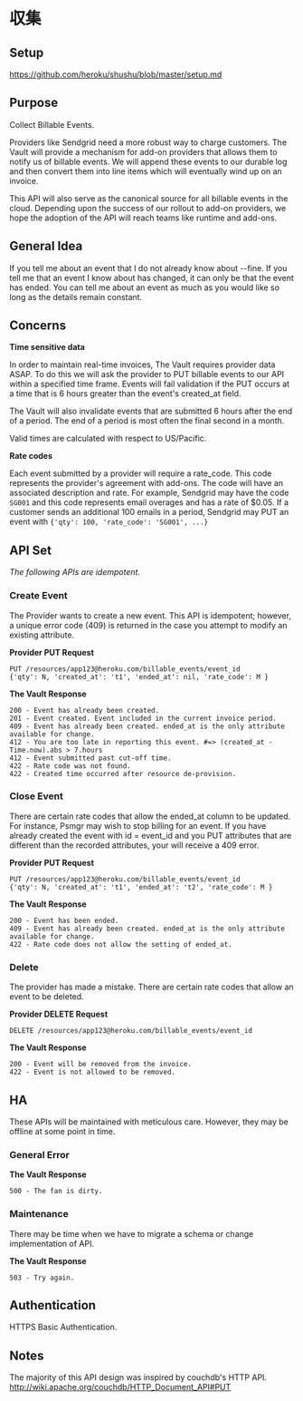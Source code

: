# 収集

## Setup

https://github.com/heroku/shushu/blob/master/setup.md

## Purpose

Collect Billable Events.

Providers like Sendgrid need a more robust way to charge customers. The Vault will provide a mechanism for add-on providers that allows them to notify us of billable events. We will append these events to our durable log and then convert them into line items which will eventually wind up on an invoice.

This API will also serve as the canonical source for all billable events in the cloud. Depending upon the success of our rollout to add-on providers, we hope the adoption of the API will reach teams like runtime and add-ons.

## General Idea

If you tell me about an event that I do not already know about --fine. If you
tell me that an event I know about has changed, it can only be that the event
has ended. You can tell me about an event as much as you would like so long as
the details remain constant.


## Concerns

**Time sensitive data**

In order to maintain real-time invoices, The Vault requires provider data ASAP. To do this we will ask the provider to PUT billable events to our API within a specified time frame. Events will fail validation if the PUT occurs at a time that is 6 hours greater than the event's created_at field.

The Vault will also invalidate events that are submitted 6 hours after the end of a period. The end of a period is most often the final second in a month.

Valid times are calculated with respect to US/Pacific.

**Rate codes**

Each event submitted by a provider will require a rate_code. This code represents the provider's 
agreement with add-ons. The code will have an associated description and rate. 
For example, Sendgrid may have the code `SG001` and this code represents email overages 
and has a rate of $0.05. If a customer sends an additional 100 emails in a period, 
Sendgrid may PUT an event with `{'qty': 100, 'rate_code': 'SG001', ...}`

## API Set

*The following APIs are idempotent.*

### Create Event

The Provider wants to create a new event. This API is idempotent; however, a unique error code (409) is returned in the case you attempt to modify an existing attribute.


**Provider PUT Request**

```
PUT /resources/app123@heroku.com/billable_events/event_id
{'qty': N, 'created_at': 't1', 'ended_at': nil, 'rate_code': M }
```

**The Vault Response**

```
200 - Event has already been created.
201 - Event created. Event included in the current invoice period.
409 - Event has already been created. ended_at is the only attribute available for change.
412 - You are too late in reporting this event. #=> (created_at - Time.now).abs > 7.hours
412 - Event submitted past cut-off time.
422 - Rate code was not found.
422 - Created time occurred after resource de-provision.
```
### Close Event

There are certain rate codes that allow the ended_at column to be updated. For instance, Psmgr may wish to stop billing for an event. If you have already created the event with id = event_id and you PUT attributes that are different than the recorded attributes, your will receive a 409 error.

**Provider PUT Request**

```
PUT /resources/app123@heroku.com/billable_events/event_id
{'qty': N, 'created_at': 't1', 'ended_at': 't2', 'rate_code': M }
```

**The Vault Response**

```
200 - Event has been ended.
409 - Event has already been created. ended_at is the only attribute available for change.
422 - Rate code does not allow the setting of ended_at.
```

### Delete

The provider has made a mistake. There are certain rate codes that allow an event to be deleted.

**Provider DELETE Request**

```
DELETE /resources/app123@heroku.com/billable_events/event_id
```

**The Vault Response**

```
200 - Event will be removed from the invoice.
422 - Event is not allowed to be removed.
```

## HA

These APIs will be maintained with meticulous care. However, they may be offline at some point in time.

### General Error

**The Vault Response**

```
500 - The fan is dirty.
```

### Maintenance

There may be time when we have to migrate a schema or change implementation of API.

**The Vault Response**

```
503 - Try again.
```
## Authentication

HTTPS Basic Authentication.

## Notes

The majority of this API design was inspired by couchdb's HTTP API.
http://wiki.apache.org/couchdb/HTTP_Document_API#PUT
